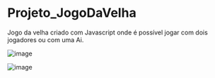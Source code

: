 # Projeto_JogoDaVelha

Jogo da velha criado com Javascript onde é possível jogar com dois jogadores ou com uma Ai.

![image](https://user-images.githubusercontent.com/110470296/221298652-27c3bfc8-04a1-4b76-9566-c0a166632b38.png)

![image](https://user-images.githubusercontent.com/110470296/221298737-385b2c0a-a812-4bb3-821e-b822b13c6817.png)
